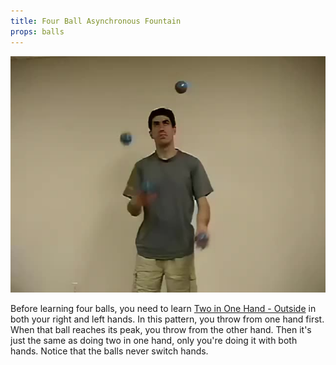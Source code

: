 ```yaml
---
title: Four Ball Asynchronous Fountain
props: balls
---
```


![Four Ball Asynchronous Fountain](site/videos/poster/fourasynchronous.jpg)

Before learning four balls, you need to learn [Two in One Hand - Outside](site/en/twoinonehand-outside/README.md) in both your right and left hands. In this pattern, you throw from one hand first. When that ball reaches its peak, you throw from the other hand. Then it's just the same as doing two in one hand, only you're doing it with both hands. Notice that the balls never switch hands.

